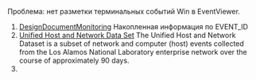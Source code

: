 Проблема: нет разметки терминальных событий Win в EventViewer.
1. [DesignDocumentMonitoring](https://docs.google.com/document/d/1od5hQNvjVZH4Ikz7Muz7ytDI6H-2FWFvAvkMTyJWh9g/edit?tab=t.0#heading=h.o4uqmyfewz6s)
   Накопленная информация по EVENT_ID
2. [Unified Host and Network Data Set](https://collab.lanl.gov/data/2017/)
   The Unified Host and Network Dataset is a subset of network and computer (host) events collected from the Los Alamos National Laboratory enterprise network over the course of approximately 90 days.
3. 